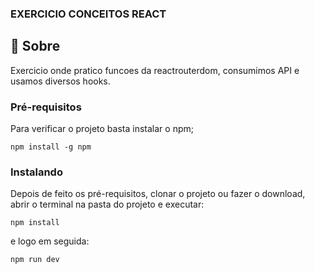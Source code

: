 ### EXERCICIO CONCEITOS REACT
## 🧐 Sobre <a name = "about"></a>

Exercicio onde pratico funcoes da reactrouterdom, consumimos API e usamos diversos hooks.


### Pré-requisitos

Para verificar o projeto basta instalar o npm;

```
npm install -g npm
```

### Instalando

Depois de feito os pré-requisitos, clonar o projeto ou fazer o download, abrir o terminal na pasta do projeto e executar:


```
npm install
```

e logo em seguida:

```
npm run dev
```

